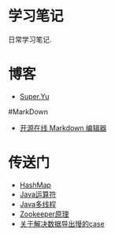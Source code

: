 # 学习笔记
日常学习笔记.

# 博客

- [Super.Yu](http://ycyx28.com/)

#MarkDown
- [开源在线 Markdown 编辑器](https://pandao.github.io/editor.md/)

# 传送门
- [HashMap](https://github.com/ycyx28/study/blob/master/note/HashMap.md)
- [Java运算符](https://github.com/ycyx28/study/blob/master/note/BinaryCalculate.md)
- [Java多线程](https://github.com/ycyx28/study/blob/master/note/JavaThread.md)
- [Zookeeper原理](https://github.com/ycyx28/study/blob/master/note/Zookeeper.md)
- [关于解决数据导出慢的case](https://github.com/ycyx28/study/blob/master/note/DataexportCase1.md)


